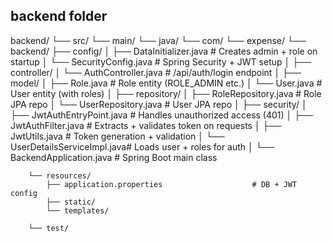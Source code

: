 ## backend folder

backend/
└── src/
└── main/
└── java/
└── com/
└── expense/
└── backend/
├── config/
│ ├── DataInitializer.java # Creates admin + role on startup
│ └── SecurityConfig.java # Spring Security + JWT setup
│
├── controller/
│ └── AuthController.java # /api/auth/login endpoint
│
├── model/
│ ├── Role.java # Role entity (ROLE_ADMIN etc.)
│ └── User.java # User entity (with roles)
│
├── repository/
│ ├── RoleRepository.java # Role JPA repo
│ └── UserRepository.java # User JPA repo
│
├── security/
│ ├── JwtAuthEntryPoint.java # Handles unauthorized access (401)
│ ├── JwtAuthFilter.java # Extracts + validates token on requests
│ ├── JwtUtils.java # Token generation + validation
│ └── UserDetailsServiceImpl.java# Loads user + roles for auth
│
└── BackendApplication.java # Spring Boot main class

        └── resources/
            ├── application.properties                    # DB + JWT config
            ├── static/
            └── templates/

        └── test/
